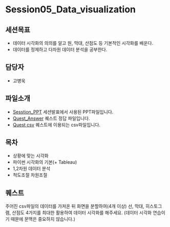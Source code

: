 Session05_Data_visualization
===

세션목표
---
 - 데이터 시각화의 의의를 알고 원, 막대, 산점도 등 기본적인 시각화를 배운다.
 - 데이터를 정제하고 다차원 데이터 분석을 공부한다.

담당자
---
 - 고병욱

파일소개
---
   
 - [Sesstion_PPT](./Session5_Data_visualization.pdf) 세션발표에서 사용된 PPT파일입니다.
 - [Quest_Answer](./Dataviz_QuestAnswer.py) 퀘스트 정답 파일입니다.
 - [Quest csv](./Quest_csv) 퀘스트에 이용되는 csv파일입니다.
 


목차
---
   
 - 상황에 맞는 시각화
 - 파이썬 시각화의 기본(+ Tableau)
 - 1,2차원 데이터 분석
 - 척도조절 차원조절 
 
 
퀘스트
---
주어진 csv파일의 데이터를 가져온 뒤 화면을 분할하여(4개 이상) 선, 막대, 히스토그램, 산점도 4가지를 최대한 활용하여 데이터 시각화를 해주세요.
(데이터 시각화 연습이기 때문에 문맥은 중요하지 않습니다.)
